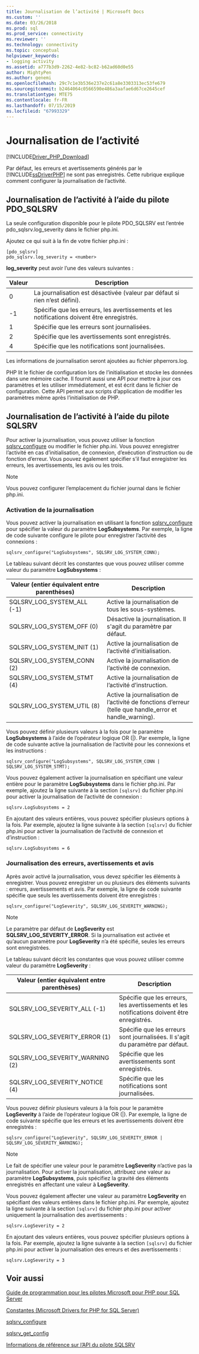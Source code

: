 ```yaml
---
title: Journalisation de l’activité | Microsoft Docs
ms.custom: ''
ms.date: 03/26/2018
ms.prod: sql
ms.prod_service: connectivity
ms.reviewer: ''
ms.technology: connectivity
ms.topic: conceptual
helpviewer_keywords:
- logging activity
ms.assetid: a777b3d9-2262-4e82-bc82-b62ad60d0e55
author: MightyPen
ms.author: genemi
ms.openlocfilehash: 29c7c1e3b536e237e2c61a8e3303313ec53fe679
ms.sourcegitcommit: b2464064c0566590e486a3aafae6d67ce2645cef
ms.translationtype: MTE75
ms.contentlocale: fr-FR
ms.lasthandoff: 07/15/2019
ms.locfileid: "67993329"
---
```

# <a name="logging-activity"></a>Journalisation de l’activité
[!INCLUDE[Driver_PHP_Download](../../includes/driver_php_download.md)]

Par défaut, les erreurs et avertissements générés par le [!INCLUDE[ssDriverPHP](../../includes/ssdriverphp_md.md)] ne sont pas enregistrés. Cette rubrique explique comment configurer la journalisation de l’activité.  
  
## <a name="logging-activity-using-the-pdosqlsrv-driver"></a>Journalisation de l’activité à l’aide du pilote PDO_SQLSRV  
La seule configuration disponible pour le pilote PDO_SQLSRV est l’entrée pdo_sqlsrv.log_severity dans le fichier php.ini.  
  
Ajoutez ce qui suit à la fin de votre fichier php.ini :  
  
```  
[pdo_sqlsrv]  
pdo_sqlsrv.log_severity = <number>  
```  
  
**log_severity** peut avoir l’une des valeurs suivantes :  
  
|Valeur|Description|  
|---------|---------------|  
|0|La journalisation est désactivée (valeur par défaut si rien n’est défini).|  
|-1|Spécifie que les erreurs, les avertissements et les notifications doivent être enregistrés.|  
|1|Spécifie que les erreurs sont journalisées.|  
|2|Spécifie que les avertissements sont enregistrés.|  
|4|Spécifie que les notifications sont journalisées.|  
  
Les informations de journalisation seront ajoutées au fichier phperrors.log.  
  
PHP lit le fichier de configuration lors de l’initialisation et stocke les données dans une mémoire cache. Il fournit aussi une API pour mettre à jour ces paramètres et les utiliser immédiatement, et est écrit dans le fichier de configuration. Cette API permet aux scripts d’application de modifier les paramètres même après l’initialisation de PHP.  
  
## <a name="logging-activity-using-the-sqlsrv-driver"></a>Journalisation de l’activité à l’aide du pilote SQLSRV  
Pour activer la journalisation, vous pouvez utiliser la fonction [sqlsrv_configure](../../connect/php/sqlsrv-configure.md) ou modifier le fichier php.ini. Vous pouvez enregistrer l’activité en cas d’initialisation, de connexion, d’exécution d’instruction ou de fonction d’erreur. Vous pouvez également spécifier s’il faut enregistrer les erreurs, les avertissements, les avis ou les trois.  
  
> [!NOTE]  
> Vous pouvez configurer l’emplacement du fichier journal dans le fichier php.ini.  
  
### <a name="turning-logging-on"></a>Activation de la journalisation  
Vous pouvez activer la journalisation en utilisant la fonction [sqlsrv_configure](../../connect/php/sqlsrv-configure.md) pour spécifier la valeur du paramètre **LogSubsystems**. Par exemple, la ligne de code suivante configure le pilote pour enregistrer l’activité des connexions :  
  
`sqlsrv_configure("LogSubsystems", SQLSRV_LOG_SYSTEM_CONN);`  
  
Le tableau suivant décrit les constantes que vous pouvez utiliser comme valeur du paramètre **LogSubsystems** :  
  
|Valeur (entier équivalent entre parenthèses)|Description|  
|-----------------------------------------------|---------------|  
|SQLSRV_LOG_SYSTEM_ALL (-1)|Active la journalisation de tous les sous-systèmes.|  
|SQLSRV_LOG_SYSTEM_OFF (0)|Désactive la journalisation. Il s'agit du paramètre par défaut.|  
|SQLSRV_LOG_SYSTEM_INIT (1)|Active la journalisation de l’activité d’initialisation.|  
|SQLSRV_LOG_SYSTEM_CONN (2)|Active la journalisation de l’activité de connexion.|  
|SQLSRV_LOG_SYSTEM_STMT (4)|Active la journalisation de l’activité d’instruction.|  
|SQLSRV_LOG_SYSTEM_UTIL (8)|Active la journalisation de l’activité de fonctions d’erreur (telle que handle_error et handle_warning).|  
  
Vous pouvez définir plusieurs valeurs à la fois pour le paramètre **LogSubsystems** à l’aide de l’opérateur logique OR (|). Par exemple, la ligne de code suivante active la journalisation de l’activité pour les connexions et les instructions :  
  
`sqlsrv_configure("LogSubsystems", SQLSRV_LOG_SYSTEM_CONN | SQLSRV_LOG_SYSTEM_STMT);`  
  
Vous pouvez également activer la journalisation en spécifiant une valeur entière pour le paramètre **LogSubsystems** dans le fichier php.ini. Par exemple, ajoutez la ligne suivante à la section `[sqlsrv]` du fichier php.ini pour activer la journalisation de l’activité de connexion :  
  
`sqlsrv.LogSubsystems = 2`  
  
En ajoutant des valeurs entières, vous pouvez spécifier plusieurs options à la fois. Par exemple, ajoutez la ligne suivante à la section `[sqlsrv]` du fichier php.ini pour activer la journalisation de l’activité de connexion et d’instruction :  
  
`sqlsrv.LogSubsystems = 6`  
  
### <a name="logging-errors-warnings-and-notices"></a>Journalisation des erreurs, avertissements et avis  
Après avoir activé la journalisation, vous devez spécifier les éléments à enregistrer. Vous pouvez enregistrer un ou plusieurs des éléments suivants : erreurs, avertissements et avis. Par exemple, la ligne de code suivante spécifie que seuls les avertissements doivent être enregistrés :  
  
`sqlsrv_configure("LogSeverity", SQLSRV_LOG_SEVERITY_WARNING);`  
  
> [!NOTE]  
> Le paramètre par défaut de **LogSeverity** est **SQLSRV_LOG_SEVERITY_ERROR**. Si la journalisation est activée et qu’aucun paramètre pour **LogSeverity** n’a été spécifié, seules les erreurs sont enregistrées.  
  
Le tableau suivant décrit les constantes que vous pouvez utiliser comme valeur du paramètre **LogSeverity** :  
  
|Valeur (entier équivalent entre parenthèses)|Description|  
|-----------------------------------------------|---------------|  
|SQLSRV_LOG_SEVERITY_ALL (-1)|Spécifie que les erreurs, les avertissements et les notifications doivent être enregistrés.|  
|SQLSRV_LOG_SEVERITY_ERROR (1)|Spécifie que les erreurs sont journalisées. Il s'agit du paramètre par défaut.|  
|SQLSRV_LOG_SEVERITY_WARNING (2)|Spécifie que les avertissements sont enregistrés.|  
|SQLSRV_LOG_SEVERITY_NOTICE (4)|Spécifie que les notifications sont journalisées.|  
  
Vous pouvez définir plusieurs valeurs à la fois pour le paramètre **LogSeverity** à l’aide de l’opérateur logique OR (|). Par exemple, la ligne de code suivante spécifie que les erreurs et les avertissements doivent être enregistrés :  
  
`sqlsrv_configure("LogSeverity", SQLSRV_LOG_SEVERITY_ERROR | SQLSRV_LOG_SEVERITY_WARNING);`  
  
> [!NOTE]  
> Le fait de spécifier une valeur pour le paramètre **LogSeverity** n’active pas la journalisation. Pour activer la journalisation, attribuez une valeur au paramètre **LogSubsystems**, puis spécifiez la gravité des éléments enregistrés en affectant une valeur à **LogSeverity**.  
  
Vous pouvez également affecter une valeur au paramètre **LogSeverity** en spécifiant des valeurs entières dans le fichier php.ini. Par exemple, ajoutez la ligne suivante à la section `[sqlsrv]` du fichier php.ini pour activer uniquement la journalisation des avertissements :  
  
`sqlsrv.LogSeverity = 2`  
  
En ajoutant des valeurs entières, vous pouvez spécifier plusieurs options à la fois. Par exemple, ajoutez la ligne suivante à la section `[sqlsrv]` du fichier php.ini pour activer la journalisation des erreurs et des avertissements :  
  
`sqlsrv.LogSeverity = 3`  
  
## <a name="see-also"></a>Voir aussi  
[Guide de programmation pour les pilotes Microsoft pour PHP pour SQL Server](../../connect/php/programming-guide-for-php-sql-driver.md)

[Constantes &#40;Microsoft Drivers for PHP for SQL Server&#41;](../../connect/php/constants-microsoft-drivers-for-php-for-sql-server.md)

[sqlsrv_configure](../../connect/php/sqlsrv-configure.md)

[sqlsrv_get_config](../../connect/php/sqlsrv-get-config.md)

[Informations de référence sur l’API du pilote SQLSRV](../../connect/php/sqlsrv-driver-api-reference.md)  
  
